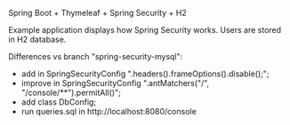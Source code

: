 Spring Boot + Thymeleaf + Spring Security + H2

Example application displays how Spring Security works. Users are stored in H2 database.

Differences vs branch "spring-security-mysql":
- add in SpringSecurityConfig ".headers().frameOptions().disable();";
- improve in SpringSecurityConfig ".antMatchers("/", "/console/**").permitAll()";
- add class DbConfig;
- run queries.sql in http://localhost:8080/console

